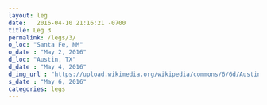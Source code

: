 ```yaml
---
layout: leg
date:   2016-04-10 21:16:21 -0700
title: Leg 3
permalink: /legs/3/
o_loc: "Santa Fe, NM"
o_date : "May 2, 2016"
d_loc: "Austin, TX"
d_date : "May 4, 2016"
d_img_url : "https://upload.wikimedia.org/wikipedia/commons/6/6d/Austin_Winter_Sunrise.jpg"
s_date : "May 6, 2016"
categories: legs
---
```

